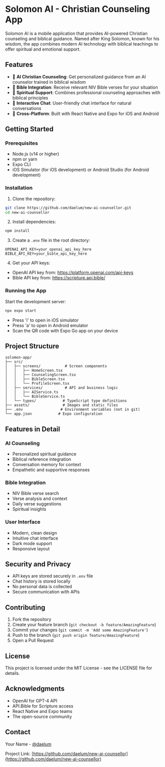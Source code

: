 # Solomon AI - Christian Counseling App

Solomon AI is a mobile application that provides AI-powered Christian counseling and biblical guidance. Named after King Solomon, known for his wisdom, the app combines modern AI technology with biblical teachings to offer spiritual and emotional support.

## Features

- 🤝 **AI Christian Counseling**: Get personalized guidance from an AI counselor trained in biblical wisdom
- 📖 **Bible Integration**: Receive relevant NIV Bible verses for your situation
- 🙏 **Spiritual Support**: Combines professional counseling approaches with biblical principles
- 💬 **Interactive Chat**: User-friendly chat interface for natural conversations
- 📱 **Cross-Platform**: Built with React Native and Expo for iOS and Android

## Getting Started

### Prerequisites

- Node.js (v14 or higher)
- npm or yarn
- Expo CLI
- iOS Simulator (for iOS development) or Android Studio (for Android development)

### Installation

1. Clone the repository:
```bash
git clone https://github.com/daelum/new-ai-counsellor.git
cd new-ai-counsellor
```

2. Install dependencies:
```bash
npm install
```

3. Create a `.env` file in the root directory:
```env
OPENAI_API_KEY=your_openai_api_key_here
BIBLE_API_KEY=your_bible_api_key_here
```

4. Get your API keys:
- OpenAI API key from: https://platform.openai.com/api-keys
- Bible API key from: https://scripture.api.bible/

### Running the App

Start the development server:
```bash
npx expo start
```

- Press 'i' to open in iOS simulator
- Press 'a' to open in Android emulator
- Scan the QR code with Expo Go app on your device

## Project Structure

```
solomon-app/
├── src/
│   ├── screens/           # Screen components
│   │   ├── HomeScreen.tsx
│   │   ├── CounselingScreen.tsx
│   │   ├── BibleScreen.tsx
│   │   └── ProfileScreen.tsx
│   ├── services/          # API and business logic
│   │   ├── AIService.ts
│   │   └── BibleService.ts
│   └── types/            # TypeScript type definitions
├── assets/               # Images and static files
├── .env                 # Environment variables (not in git)
└── app.json            # Expo configuration
```

## Features in Detail

### AI Counseling
- Personalized spiritual guidance
- Biblical reference integration
- Conversation memory for context
- Empathetic and supportive responses

### Bible Integration
- NIV Bible verse search
- Verse analysis and context
- Daily verse suggestions
- Spiritual insights

### User Interface
- Modern, clean design
- Intuitive chat interface
- Dark mode support
- Responsive layout

## Security and Privacy

- API keys are stored securely in `.env` file
- Chat history is stored locally
- No personal data is collected
- Secure communication with APIs

## Contributing

1. Fork the repository
2. Create your feature branch (`git checkout -b feature/AmazingFeature`)
3. Commit your changes (`git commit -m 'Add some AmazingFeature'`)
4. Push to the branch (`git push origin feature/AmazingFeature`)
5. Open a Pull Request

## License

This project is licensed under the MIT License - see the LICENSE file for details.

## Acknowledgments

- OpenAI for GPT-4 API
- API.Bible for Scripture access
- React Native and Expo teams
- The open-source community

## Contact

Your Name - [@daelum](https://github.com/daelum)

Project Link: [https://github.com/daelum/new-ai-counsellor](https://github.com/daelum/new-ai-counsellor)
